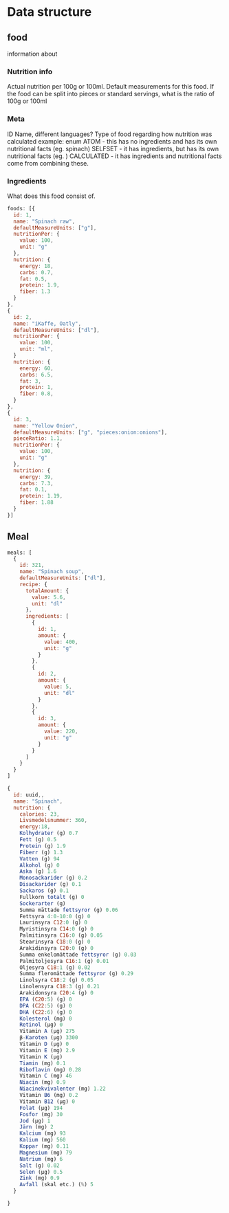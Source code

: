 # Data structure

## food

information about
### Nutrition info
Actual nutrition per 100g or 100ml.
Default measurements for this food.
If the food can be split into pieces or standard servings, what is the ratio of 100g or 100ml

### Meta
ID
Name, different languages?
Type of food regarding how nutrition was calculated
  example: enum
  ATOM - this has no ingredients and has its own nutritional facts (eg. spinach)
  SELFSET - it has ingredients, but has its own nutritional facts (eg. )
  CALCULATED - it has ingredients and nutritional facts come from combining these.

### Ingredients
What does this food consist of.




```js
foods: [{
  id: 1,
  name: "Spinach raw",
  defaultMeasureUnits: ["g"],
  nutritionPer: {
    value: 100,
    unit: "g"
  },
  nutrition: {
    energy: 18,
    carbs: 0.7,
    fat: 0.5,
    protein: 1.9,
    fiber: 1.3
  }
},
{
  id: 2,
  name: "iKaffe, Oatly",
  defaultMeasureUnits: ["dl"],
  nutritionPer: {
    value: 100, 
    unit: "ml",
  }
  nutrition: {
    energy: 60,
    carbs: 6.5,
    fat: 3,
    protein: 1,
    fiber: 0.8,
  }
},
{
  id: 3,
  name: "Yellow Onion",
  defaultMeasureUnits: ["g", "pieces:onion:onions"],
  pieceRatio: 1.1,
  nutritionPer: {
    value: 100,
    unit: "g"
  },
  nutrition: {
    energy: 39,
    carbs: 7.3,
    fat: 0.1,
    protein: 1.19,
    fiber: 1.88
  }
}]
```



## Meal

```js
meals: [
  {
    id: 321,
    name: "Spinach soup",
    defaultMeasureUnits: ["dl"],
    recipe: {
      totalAmount: {
        value: 5.6,
        unit: "dl"
      },
      ingredients: [
        {
          id: 1,
          amount: {
            value: 400,
            unit: "g"
          }
        },
        {
          id: 2,
          amount: {
            value: 5,
            unit: "dl"
          }
        },
        {
          id: 3,
          amount: {
            value: 220,
            unit: "g"
          }
        }
      ]
    }
  }
]

```











```js
{
  id: uuid,,
  name: "Spinach",
  nutrition: {
    calories: 23,
    Livsmedelsnummer: 360,
    energy:18,
    Kolhydrater (g) 0.7
    Fett (g) 0.5
    Protein (g) 1.9
    Fiberr (g) 1.3
    Vatten (g) 94
    Alkohol (g) 0
    Aska (g) 1.6
    Monosackarider (g) 0.2
    Disackarider (g) 0.1
    Sackaros (g) 0.1
    Fullkorn totalt (g) 0
    Sockerarter (g) 
    Summa mättade fettsyror (g) 0.06
    Fettsyra 4:0-10:0 (g) 0
    Laurinsyra C12:0 (g) 0
    Myristinsyra C14:0 (g) 0
    Palmitinsyra C16:0 (g) 0.05
    Stearinsyra C18:0 (g) 0
    Arakidinsyra C20:0 (g) 0
    Summa enkelomättade fettsyror (g) 0.03
    Palmitoljesyra C16:1 (g) 0.01
    Oljesyra C18:1 (g) 0.02
    Summa fleromättade fettsyror (g) 0.29
    Linolsyra C18:2 (g) 0.05
    Linolensyra C18:3 (g) 0.21
    Arakidonsyra C20:4 (g) 0
    EPA (C20:5) (g) 0
    DPA (C22:5) (g) 0
    DHA (C22:6) (g) 0
    Kolesterol (mg) 0
    Retinol (µg) 0
    Vitamin A (µg) 275
    β-Karoten (µg) 3300
    Vitamin D (µg) 0
    Vitamin E (mg) 2.9
    Vitamin K (µg) 
    Tiamin (mg) 0.1
    Riboflavin (mg) 0.28
    Vitamin C (mg) 46
    Niacin (mg) 0.9
    Niacinekvivalenter (mg) 1.22
    Vitamin B6 (mg) 0.2
    Vitamin B12 (µg) 0
    Folat (µg) 194
    Fosfor (mg) 30
    Jod (µg) 1
    Järn (mg) 2
    Kalcium (mg) 93
    Kalium (mg) 560
    Koppar (mg) 0.11
    Magnesium (mg) 79
    Natrium (mg) 6
    Salt (g) 0.02
    Selen (µg) 0.5
    Zink (mg) 0.9
    Avfall (skal etc.) (%) 5
  }

}

```